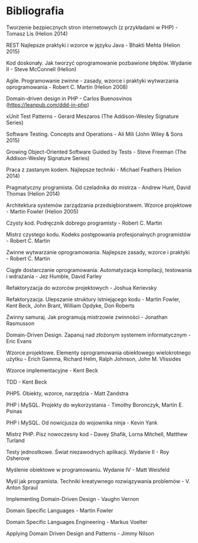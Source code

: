 # Bibliografia

Tworzenie bezpiecznych stron internetowych (z przykładami w PHP) - Tomasz Lis (Helion 2014)

REST Najlepsze praktyki i wzorce w języku Java - Bhakti Mehta (Helion 2015)

Kod doskonały. Jak tworzyć oprogramowanie pozbawione błędów. Wydanie II  - Steve McConnell (Helion)

Agile. Programowanie zwinne - zasady, wzorce i praktyki wytwarzania oprogramowania - Robert C. Martin (Helion 2008)

Domain-driven design in PHP - Carlos Buenosvinos (https://leanpub.com/ddd-in-php)

xUnit Test Patterns - Gerard Meszaros (The Addison-Wesley Signature Series)

Software Testing. Concepts and Operations - Ali Mili (John Wiley & Sons 2015)

Growing Object-Oriented Software Guided by Tests - Steve Freeman (The Addison-Wesley Signature Series)

Praca z zastanym kodem. Najlepsze techniki - Michael Feathers (Helion 2014)

Pragmatyczny programista. Od czeladnika do mistrza - Andrew Hunt, David Thomas (Helion 2014)

Architektura systemów zarządzania przedsiębiorstwem. Wzorce projektowe - Martin Fowler (Helion 2005)

Czysty kod. Podręcznik dobrego programisty -  Robert C. Martin

Mistrz czystego kodu. Kodeks postępowania profesjonalnych programistów - Robert C. Martin

Zwinne wytwarzanie oprogramowania. Najlepsze zasady, wzorce i praktyki -  Robert C. Martin

Ciągłe dostarczanie oprogramowania. Automatyzacja kompilacji, testowania i wdrażania - Jez Humble, David Farley

Refaktoryzacja do wzorców projektowych - Joshua Kerievsky 

Refaktoryzacja. Ulepszanie struktury istniejącego kodu - Martin Fowler, Kent Beck, John Brant, William Opdyke, Don Roberts 

Zwinny samuraj. Jak programują mistrzowie zwinności - Jonathan Rasmusson 

Domain-Driven Design. Zapanuj nad złożonym systemem informatycznym - Eric Evans

Wzorce projektowe. Elementy oprogramowania obiektowego wielokrotnego użytku - Erich Gamma, Richard Helm, Ralph Johnson, John M. Vlissides 

Wzorce implementacyjne - Kent Beck

TDD - Kent Beck

PHP5. Obiekty, wzorce, narzędzia - Matt Zandstra

PHP i MySQL. Projekty do wykorzystania - Timothy Boronczyk, Martin E. Psinas 

PHP i MySQL. Od nowicjusza do wojownika ninja - Kevin Yank 

Mistrz PHP. Pisz nowoczesny kod - Davey Shafik, Lorna Mitchell, Matthew Turland 

Testy jednostkowe. Świat niezawodnych aplikacji. Wydanie II - Roy Osherove

Myślenie obiektowe w programowaniu. Wydanie IV - Matt Weisfeld 

Myśl jak programista. Techniki kreatywnego rozwiązywania problemów - V. Anton Spraul 

Implementing Domain-Driven Design - Vaughn Vernon

Domain Specific Languages - Martin Fowler

Domain Specific Languages Engineering - Markus Voelter

Applying Domain Driven Design and Patterns - Jimmy Nilson
